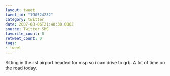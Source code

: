 ```yaml
---
layout: tweet
tweet_id: "190524232"
category: twitter
date: 2007-08-06T21:40:30.000Z
source: Twitter SMS
favorite_count: 0
retweet_count: 0
tags:
- tweet
---
```


Sitting in the rst airport headed for msp so i can drive to grb.  A lot of time on the road today.
